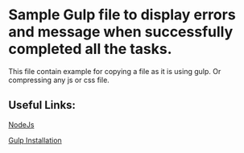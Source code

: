 # Sample Gulp file to display errors and message when successfully completed all the tasks.

This file contain example for copying a file as it is using gulp.
Or compressing any js or css file.

## Useful Links:
[NodeJs](https://nodejs.org/en/)

[Gulp Installation](https://github.com/gulpjs/gulp/blob/master/docs/getting-started.md)